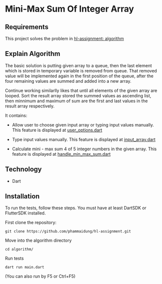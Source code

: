 # Mini-Max Sum Of Integer Array

## Requirements

This project solves the problem in [hl-assignment: algorithm](https://github.com/hl-solutions/hl-assignment/tree/master/algorithm)

## Explain Algorithm

The basic solution is putting given array to a queue, then the last element which is stored in temporary variable is removed from queue. That removed value will be implemented again in the first position of the queue, after the four remaining values are summed and added into a new array.

Continue working similarlly likes that until all elements of the given array are looped. Sort the result array stored the summed values as ascending list, then minnimum and maximum of sum are the first and last values in the result array respectively.

It contains:

- Allow user to choose given input array or typing input values manually. This feature is displayed at [user_options.dart](./libs/user_options.dart)

- Type input values manually. This feature is displayed at [input_array.dart](./libs/input_array.dart)

- Calculate mini - max sum 4 of 5 integer numbers in the given array. This feature is displayed at [handle_min_max_sum.dart](./libs/handle_min_max_sum.dart)

## Technology

- Dart

## Installation

To run the tests, follow these steps. You must have at least DartSDK or FlutterSDK installed.

First clone the repository:

```
git clone https://github.com/phammaidung/hl-assignment.git
```

Move into the algorithm directory

```
cd algorithm/
```

Run tests

```
dart run main.dart
```

(You can also run by F5 or Ctrl+F5)
